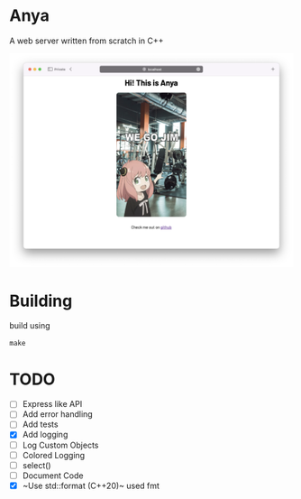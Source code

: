 # Anya

A web server written from scratch in C++

<img src="demo.png" width="800"/>

# Building

build using

```shell
make
```

# TODO

- [ ] Express like API
- [ ] Add error handling
- [ ] Add tests
- [x] Add logging
- [ ] Log Custom Objects
- [ ] Colored Logging
- [ ] select()
- [ ] Document Code
- [x] ~Use std::format (C++20)~ used fmt
